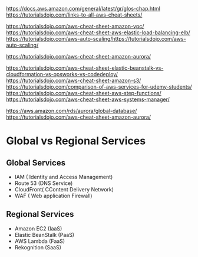 https://docs.aws.amazon.com/general/latest/gr/glos-chap.html
https://tutorialsdojo.com/links-to-all-aws-cheat-sheets/

https://tutorialsdojo.com/aws-cheat-sheet-amazon-vpc/
https://tutorialsdojo.com/aws-cheat-sheet-aws-elastic-load-balancing-elb/
https://tutorialsdojo.com/aws-auto-scaling/https://tutorialsdojo.com/aws-auto-scaling/


https://tutorialsdojo.com/aws-cheat-sheet-amazon-aurora/


https://tutorialsdojo.com/aws-cheat-sheet-elastic-beanstalk-vs-cloudformation-vs-opsworks-vs-codedeploy/
https://tutorialsdojo.com/aws-cheat-sheet-amazon-s3/
https://tutorialsdojo.com/comparison-of-aws-services-for-udemy-students/
https://tutorialsdojo.com/aws-cheat-sheet-aws-step-functions/
https://tutorialsdojo.com/aws-cheat-sheet-aws-systems-manager/

https://aws.amazon.com/rds/aurora/global-database/
https://tutorialsdojo.com/aws-cheat-sheet-amazon-aurora/

# Global vs Regional Services
## Global Services
- IAM ( Identity and Access Management)
- Route 53 (DNS Service)
- CloudFront( CContent Delivery Network)
- WAF ( Web application Firewall)

## Regional Services
- Amazon EC2 (IaaS)
- Elastic BeanStalk (PaaS)
- AWS Lambda (FaaS)
- Rekognition (SaaS)
